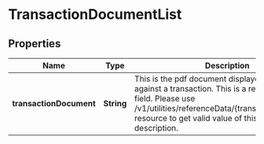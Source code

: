 # TransactionDocumentList

## Properties
Name | Type | Description | Notes
------------ | ------------- | ------------- | -------------
**transactionDocument** | **String** | This is the pdf document displayed/generated against a transaction. This is a reference data field. Please use /v1/utilities/referenceData/{transactionDocument} resource to get valid value of this field with description. |  [optional]
